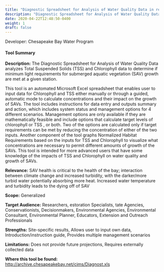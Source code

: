 ```yaml
---
title: "Diagnostic Spreadsheet for Analysis of Water Quality Data in relation to Growth Requirements of Submerged Aquatic Vegetation"
description: "Diagnostic Spreadsheet for Analysis of Water Quality Data in relation to Growth Requirements of Submerged Aquatic Vegetation"
date: 2020-04-22T12:48:50-0400
weight: 1
draft: false
---
```

Developer: Chesapeake Bay Water Program

#### Tool Summary
**Description:** The Diagnostic Spreadsheet for Analysis of Water Quality Data analyzes Total Suspended Solids (TSS) and Chlorophyll data to determine if minimum light requirements for submerged aquatic vegetation (SAV) growth are met at a given station.
 
This tool is an automated Microsoft Excel spreadsheet that enables user to input data for Chlorophyll and TSS either manually or through a guided, automatic mode to calculate concentrations and their impact on the growth of SAVs. The tool includes instructions for data entry and outputs summary and action, which includes system status and management options for 4 different scenarios. Management options are only available if they are mathematically feasible and include options that calculate target levels of chlorophyll or TSS , or both. Two of the options are calculated only if target requirements can be met by reducing the concentration of either of the two inputs.  Another component of the tool graphs Normalized Habitat Requirements based on the inputs for TSS and Chlorophyll to visualize what concentrations are necessary to permit different amounts of growth of the SAVs. This tool is intended for more advanced users that have some knowledge of the impacts of TSS and Chlorophyll on water quality and growth of SAVs.

**Relevance:** SAV health is critical to the health of the bay; interaction between climate change and increased turbidity, with the darker/more turbid water potentially absorbing more heat. Increased water temperature and turbidity leads to the dying off of SAV

**Scope:** Generalized

**Target Audience:** Researchers, estoration Specialists, tate Agencies, Conservationists, Decisionmakers, Environmental Agencies, Environmental Consultant, Environmental Planner, Educators, Extension and Outreach Professionals

**Strengths:** Site-specific results, Allows user to input own data, Introduction/instruction guide, Provides multiple management scenarios

**Limitations:** Does not provide future projections, Requires externally collected data

**Where this tool be found:** http://archive.chesapeakebay.net/cims/Diagnost.xls
